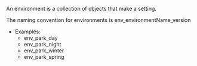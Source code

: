 An environment is a collection of objects that make a setting.

The naming convention for environments is env_environmentName_version
- Examples:
  - env_park_day
  - env_park_night
  - env_park_winter
  - env_park_spring
